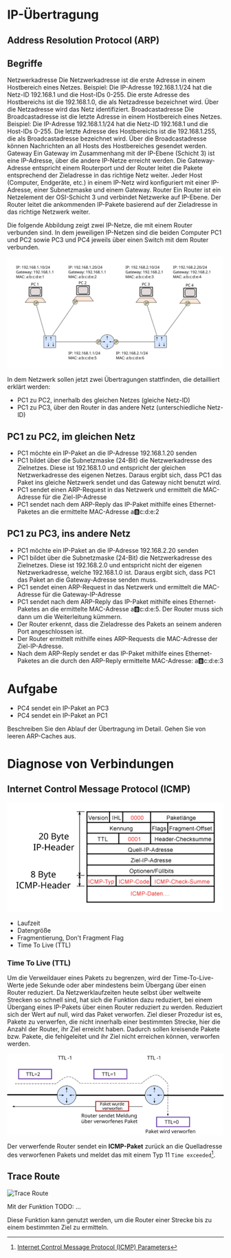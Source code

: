 <!--
author:   Günter Dannoritzer
email:    g.dannoritzer@wvs-ffm.de
version:  1.0.0
date:     19.03.2024
language: de
narrator: Deutsch Female

comment:  IP-Übertragung

logo:     02_img/logo-ip-transmission.png

tags:     LiaScript, IP-Übertragung, Gateway, Router, ARP, Address_Resolution_Protocol

link:     https://cdn.jsdelivr.net/chartist.js/latest/chartist.min.css

script:   https://cdn.jsdelivr.net/chartist.js/latest/chartist.min.js

-->

# IP-Übertragung

## Address Resolution Protocol (ARP)



## Begriffe

Netzwerkadresse
    Die Netzwerkadresse ist die erste Adresse in einem Hostbereich eines Netzes. Beispiel: Die IP-Adresse 192.168.1.1/24 hat die Netz-ID 192.168.1 und die Host-IDs 0-255. Die erste Adresse des Hostbereichs ist die 192.168.1.0, die als Netzadresse bezeichnet wird. Über die Netzadresse wird das Netz identifiziert. 
Broadcastadresse
    Die Broadcastadresse ist die letzte Adresse in einem Hostbereich eines Netzes. Beispiel: Die IP-Adresse 192.168.1.1/24 hat die Netz-ID 192.168.1 und die Host-IDs 0-255. Die letzte Adresse des Hostbereichs ist die 192.168.1.255, die als Broadcastadresse bezeichnet wird. Über die Broadcastadresse können Nachrichten an all Hosts des Hostbereiches gesendet werden. 
Gateway
    Ein Gateway im Zusammenhang mit der IP-Ebene (Schicht 3) ist eine IP-Adresse, über die andere IP-Netze erreicht werden. Die Gateway-Adresse entspricht einem Routerport und der Router leitet die Pakete entsprechend der Zieladresse in das richtige Netz weiter. Jeder Host (Computer, Endgeräte, etc.) in einem IP-Netz wird konfiguriert mit einer IP-Adresse, einer Subnetzmaske und einem Gateway. 
Router
    Ein Router ist ein Netzelement der OSI-Schicht 3 und verbindet Netzwerke auf IP-Ebene. Der Router leitet die ankommenden IP-Pakete basierend auf der Zieladresse in das richtige Netzwerk weiter. 


Die folgende Abbildung zeigt zwei IP-Netze, die mit einem Router verbunden sind. In dem jeweiligen IP-Netzen sind die beiden Computer PC1 und PC2 sowie PC3 und PC4 jeweils über einen Switch mit dem Router verbunden.

![IP-Übertragung](02_img/lf03_ip-transmission.svg)

In dem Netzwerk sollen jetzt zwei Übertragungen stattfinden, die detailliert erklärt werden:

 * PC1 zu PC2, innerhalb des gleichen Netzes (gleiche Netz-ID)
 * PC1 zu PC3, über den Router in das andere Netz (unterschiedliche Netz-ID)

## PC1 zu PC2, im gleichen Netz

  * PC1 möchte ein IP-Paket an die IP-Adresse 192.168.1.20 senden
  * PC1 bildet über die Subnetzmaske (24-Bit) die Netzwerkadresse des Zielnetzes. Diese ist 192.168.1.0 und entspricht der gleichen Netzwerkadresse des eigenen Netzes. Daraus ergibt sich, dass PC1 das Paket ins gleiche Netzwerk sendet und das Gateway nicht benutzt wird.
  * PC1 sendet einen ARP-Request in das Netzwerk und ermittelt die MAC-Adresse für die Ziel-IP-Adresse
  * PC1 sendet nach dem ARP-Reply das IP-Paket mithilfe eines Ethernet-Paketes an die ermittelte MAC-Adresse a:b:c:d:e:2

## PC1 zu PC3, ins andere Netz

 * PC1 möchte ein IP-Paket an die IP-Adresse 192.168.2.20 senden
 * PC1 bildet über die Subnetzmaske (24-Bit) die Netzwerkadresse des Zielnetzes. Diese ist 192.168.2.0 und entspricht nicht der eigenen Netzwerkadresse, welche 192.168.1.0 ist. Daraus ergibt sich, dass PC1 das Paket an die Gateway-Adresse senden muss.
 * PC1 sendet einen ARP-Request in das Netzwerk und ermittelt die MAC-Adresse für die Gateway-IP-Adresse
 * PC1 sendet nach dem ARP-Reply das IP-Paket mithilfe eines Ethernet-Paketes an die ermittelte MAC-Adresse a:b:c:d:e:5. Der Router muss sich dann um die Weiterleitung kümmern.
 * Der Router erkennt, dass die Zieladresse des Pakets an seinem anderen Port angeschlossen ist.
 * Der Router ermittelt mithilfe eines ARP-Requests die MAC-Adresse der Ziel-IP-Adresse.
 * Nach dem ARP-Reply sendet er das IP-Paket mithilfe eines Ethernet-Paketes an die durch den ARP-Reply ermittelte MAC-Adresse: a:b:c:d:e:3

# Aufgabe

 * PC4 sendet ein IP-Paket an PC3
 * PC4 sendet ein IP-Paket an PC1

Beschreiben Sie den Ablauf der Übertragung im Detail. Gehen Sie von leeren ARP-Caches aus.

# Diagnose von Verbindungen

## Internet Control Message Protocol (ICMP)

![ICMP-Header](02_img/lf03_ipv4_icmp_header.svg)

 * Laufzeit
 * Datengröße
 * Fragmentierung, Don't Fragment Flag
 * Time To Live (TTL)

### Time To Live (TTL)

Um die Verweildauer eines Pakets zu begrenzen, wird der Time-To-Live-Werte jede Sekunde oder aber mindestens beim Übergang über einen Router reduziert. Da Netzwerklaufzeiten heute selbst über weltweite Strecken so schnell sind, hat sich die Funktion dazu reduziert, bei einem Übergang eines IP-Pakets über einen Router reduziert zu werden. Reduziert sich der Wert auf null, wird das Paket verworfen. Ziel dieser Prozedur ist es, Pakete zu verwerfen, die nicht innerhalb einer bestimmten Strecke, hier die Anzahl der Router, ihr Ziel erreicht haben. Dadurch sollen kreisende Pakete bzw. Pakete, die fehlgeleitet und ihr Ziel nicht erreichen können, verworfen werden.

![Mit TTL=0 wird das Paket verworfen](02_img/lf03_iptx_ttl.svg)

Der verwerfende Router sendet ein **ICMP-Paket** zurück an die Quelladresse des verworfenen Pakets und meldet das mit einem Typ 11 `Time exceeded`[^ICMP TYP11].

[^ICMP TYP11]: [Internet Control Message Protocol (ICMP) Parameters](https://www.iana.org/assignments/icmp-parameters/icmp-parameters.xhtml)

## Trace Route

![Trace Route](02_img/lf03_ipv4_traceroute.svg)

Mit der Funktion TODO: ...

Diese Funktion kann genutzt werden, um die Router einer Strecke bis zu einem bestimmten Ziel zu ermitteln.

